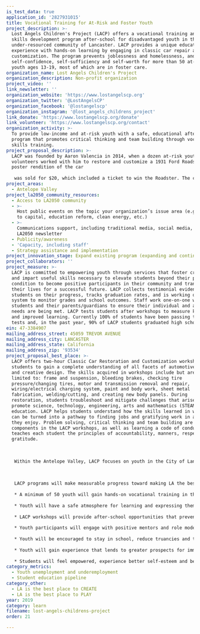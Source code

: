 ```yaml
---
is_test_data: true
application_id: '2827931015'
title: Vocational Training for At-Risk and Foster Youth
project_description: >-
  Lost Angels Children's Project (LACP) offers a vocational training and life
  skills development program after-school for disadvantaged youth in the
  under-resourced community of Lancaster. LACP provides a unique educational
  experience with hands-on learning by engaging in classic car repair and
  customization. The program prevents joblessness and homelessness, and promotes
  self-confidence, self-sufficiency and self-worth for more than 50 at-risk
  youth ages 13-19, most of which are in foster care.
organization_name: Lost Angels Children's Project
organization_description: Non-profit organization
project_video: ''
link_newsletter: ''
organization_website: 'https://www.lostangelscp.org'
organization_twitter: '@LostAngelsCP'
organization_facebook: '@lostangelscp'
organization_instagram: '@lost_angels_childrens_project'
link_donate: 'https://www.lostangelscp.org/donate'
link_volunteer: 'https://www.lostangelscp.org/contact'
organization_activity: >-
  To provide low-income and at-risk youth with a safe, educational after-school
  program that promotes critical thinking and team building through vocational
  skills training.
project_proposal_description: >-
  LACP was founded by Aaron Valencia in 2014, when a dozen at-risk youth and
  volunteers worked with him to restore and customize a 1931 Ford Roadster. A
  poster rendition of the car
   
   was sold for $20, which included a ticket to win the Roadster. The car was then raffled off at the Ventura Nationals, a yearly event for classic car enthusiasts, and the poster sale proceeds were donated to support youth programs at local homeless shelters. In 2015, LACP repeated the process by restoring a 1936 Ford Coupe. Each of these cars raised over $40,000 through the giveaway event. Mr. Valencia saw firsthand the difference the restoration project made to the young participants’ self-confidence and motivation and decided to concentrate his efforts on giving more kids the chance to get involved in this productive, character-building experience. In January 2016, LACP was incorporated and its revenue generating model of vocational job training through classic car restoration has helped to sustain services year after year. That year, LACP won a 2016 LA2050 Challenge Grant as one of the Best Places to Learn in Los Angeles. This grant was instrumental in launching LACP to the next level and our organization was able to leverage this support for gaining new donors, funders and resources. In 2017, LACP experienced a great amount of success in securing grants to further build organizational infrastructure. Among these, a Springboard Fund start-up grant from The Durfee Foundation provided two-years of funding and a personal mentor. Executive Director Steve LePore, who has over 30 years of experience working with non-profit organizations, has been providing one-on-one support and guidance for Mr. Valencia to help develop LACP. In addition, Mr. Valencia was recognized with a CNN Hero Award in December 2017 for his work and dedication; and this success was leveraged to grow LACP from a small workshop to a 5,000 square foot facility in the heart of Lancaster.
project_areas:
  - Antelope Valley
project_la2050_community_resources:
  - Access to LA2050 community
  - >-
    Host public events on the topic your organization’s issue area (e.g. access
    to capital, education reform, clean energy, etc.) 
  - >-
    Communications support, including traditional media, social media, and
    LA2050 newsletter
  - Publicity/awareness
  - 'Capacity, including staff'
  - Strategy assistance and implementation
project_innovation_stage: Expand existing program (expanding and continuing ongoing successful projects)
project_collaborators: ''
project_measure: >-
  LACP is committed to empowering youth through services that foster creativity
  and impart useful skills necessary to elevate students beyond their present
  condition to become positive participants in their community and transform
  their lives for a successful future. LACP collects testimonial evidence, tests
  students on their progress, tracks graduation rates, and is working on a
  system to monitor grades and school outcomes. Staff work one-on-one with
  students and their parents/guardians to ensure their individual and academic
  needs are being met. LACP tests students after workshops to measure knowledge
  and improved learning. Currently 100% of students have been passing their
  tests and, in the past year, 90% of LACP students graduated high school.
ein: 47-3384907
mailing_address_street: 45059 TREVOR AVENUE
mailing_address_city: LANCASTER
mailing_address_state: California
mailing_address_zip: '93534'
project_proposal_best_place: >-
  LACP offers two-hour Classic Car Restoration and Customization workshops for
  students to gain a complete understanding of all facets of automotive repair
  and creative design. The skills acquired in workshops include but are not
  limited to: frame and suspension, bleeding brakes, checking tire
  pressure/changing tires, motor and transmission removal and repair,
  wiring/electrical charging system, paint and body work, sheet metal
  fabrication, welding/cutting, and creating new body panels. During
  restoration, students troubleshoot and mitigate challenges that arise, which
  promote science, technology, engineering, arts and mathematics (STEAM)
  education. LACP helps students understand how the skills learned in workshops
  can be turned into a pathway to finding jobs and gratifying work in a field
  they enjoy. Problem solving, critical thinking and team building are essential
  components in the LACP workshops, as well as learning a code of conduct that
  teaches each student the principles of accountability, manners, respect and
  gratitude. 
   
   
   
   Within the Antelope Valley, LACP focuses on youth in the City of Lancaster—where nearly 23% of households live below the poverty level and 30% of residents are under the age of 18. Twenty percent of the population has less than a high school education, and only 15% of the residents have education higher than a bachelor’s degree (compared to 30% in LA County). Of LACP’s students, 70% are African American, 25% are Hispanic, and 5% are other ethnicities; 70% are male and 30% are female; 100% are low-income and at-risk; and 84% are part of the foster care system. LACP workshops host 10-15 students per session; and, all participants are served a nutritious meal — for some, this is the only healthy food they get during the day. 
   
   
   
   LACP programs will make measurable progress toward making LA the best place to LEARN by accomplishing the following:
   
   * A minimum of 50 youth will gain hands-on vocational training in the automotive industry.
   
   * Youth will have a safe atmosphere for learning and expressing themselves through creative outlets that are non-violent and promote positive communication.
   
   * LACP workshops will provide after-school opportunities that prevent youth from gang activity, substance use/abuse, and teenage pregnancy.
   
   * Youth participants will engage with positive mentors and role models that have overcome great obstacles and can demonstrate a pathway to a successful future.
   
   * Youth will be encouraged to stay in school, reduce truancies and tardies, and will have an enhanced understanding of STEAM subjects through hands-on application in the workshops. 
   
   * Youth will gain experience that lends to greater prospects for immediate employment in the automotive industry, including but not limited to dealerships and maintenance providers. 
   
   * Students will feel empowered, experience better self-esteem and become more self-reliant by learning skills that can translate into jobs and future learning opportunities.
category_metrics:
  - Youth unemployment and underemployment
  - Student education pipeline
category_other:
  - LA is the best place to CREATE
  - LA is the best place to PLAY
year: 2019
category: learn
filename: lost-angels-childrens-project
order: 21

---
```

